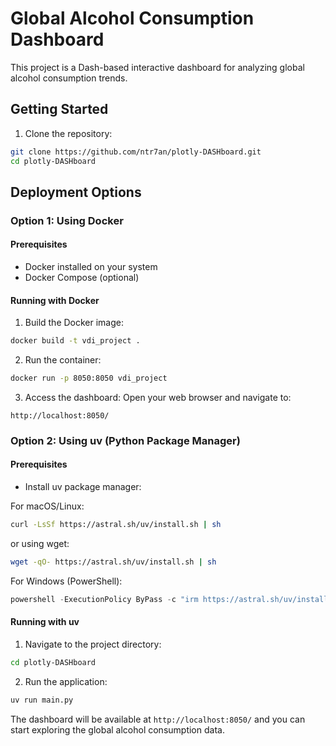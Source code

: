 # Global Alcohol Consumption Dashboard

This project is a Dash-based interactive dashboard for analyzing global alcohol consumption trends.

## Getting Started

1. Clone the repository:
```bash
git clone https://github.com/ntr7an/plotly-DASHboard.git
cd plotly-DASHboard
```

## Deployment Options

### Option 1: Using Docker

#### Prerequisites
- Docker installed on your system
- Docker Compose (optional)

#### Running with Docker

1. Build the Docker image:
```bash
docker build -t vdi_project .
```

2. Run the container:
```bash
docker run -p 8050:8050 vdi_project
```

3. Access the dashboard:
Open your web browser and navigate to:
```
http://localhost:8050/
```

### Option 2: Using uv (Python Package Manager)

#### Prerequisites
- Install uv package manager:

For macOS/Linux:
```bash
curl -LsSf https://astral.sh/uv/install.sh | sh
```
or using wget:
```bash
wget -qO- https://astral.sh/uv/install.sh | sh
```

For Windows (PowerShell):
```powershell
powershell -ExecutionPolicy ByPass -c "irm https://astral.sh/uv/install.ps1 | iex"
```

#### Running with uv

1. Navigate to the project directory:
```bash
cd plotly-DASHboard
```

2. Run the application:
```bash
uv run main.py
```

The dashboard will be available at `http://localhost:8050/` and you can start exploring the global alcohol consumption data.
